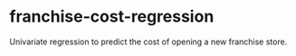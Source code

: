 # franchise-cost-regression
 Univariate regression to predict the cost of opening a new franchise store.
